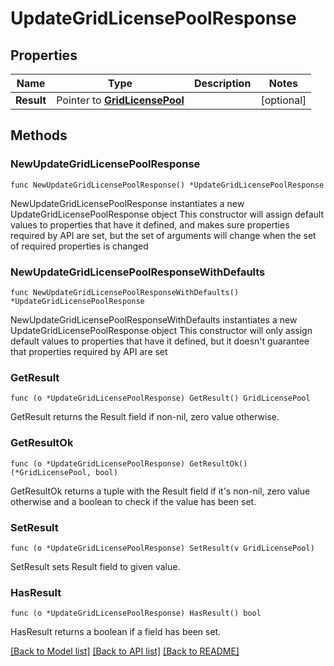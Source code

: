 # UpdateGridLicensePoolResponse

## Properties

Name | Type | Description | Notes
------------ | ------------- | ------------- | -------------
**Result** | Pointer to [**GridLicensePool**](GridLicensePool.md) |  | [optional] 

## Methods

### NewUpdateGridLicensePoolResponse

`func NewUpdateGridLicensePoolResponse() *UpdateGridLicensePoolResponse`

NewUpdateGridLicensePoolResponse instantiates a new UpdateGridLicensePoolResponse object
This constructor will assign default values to properties that have it defined,
and makes sure properties required by API are set, but the set of arguments
will change when the set of required properties is changed

### NewUpdateGridLicensePoolResponseWithDefaults

`func NewUpdateGridLicensePoolResponseWithDefaults() *UpdateGridLicensePoolResponse`

NewUpdateGridLicensePoolResponseWithDefaults instantiates a new UpdateGridLicensePoolResponse object
This constructor will only assign default values to properties that have it defined,
but it doesn't guarantee that properties required by API are set

### GetResult

`func (o *UpdateGridLicensePoolResponse) GetResult() GridLicensePool`

GetResult returns the Result field if non-nil, zero value otherwise.

### GetResultOk

`func (o *UpdateGridLicensePoolResponse) GetResultOk() (*GridLicensePool, bool)`

GetResultOk returns a tuple with the Result field if it's non-nil, zero value otherwise
and a boolean to check if the value has been set.

### SetResult

`func (o *UpdateGridLicensePoolResponse) SetResult(v GridLicensePool)`

SetResult sets Result field to given value.

### HasResult

`func (o *UpdateGridLicensePoolResponse) HasResult() bool`

HasResult returns a boolean if a field has been set.


[[Back to Model list]](../README.md#documentation-for-models) [[Back to API list]](../README.md#documentation-for-api-endpoints) [[Back to README]](../README.md)


